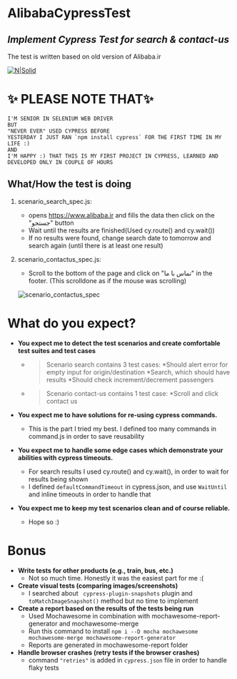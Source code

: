 # AlibabaCypressTest
## _Implement Cypress Test for search & contact-us_
The test is written based on old version of Alibaba.ir

[![N|Solid](https://myket.ir/app-icon/ir.alibaba_bf5c252f-8b06-4845-a137-6b432a694d62.png)](https://www.alibaba.ir)

   # ✨ PLEASE NOTE   THAT✨    
    I'M SENIOR IN SELENIUM WEB DRIVER
    BUT
    "NEVER EVER" USED CYPRESS BEFORE
    YESTERDAY I JUST RAN `npm install cypress` FOR THE FIRST TIME IN MY LIFE :)
    AND
    I'M HAPPY :) THAT THIS IS MY FIRST PROJECT IN CYPRESS, LEARNED AND DEVELOPED ONLY IN COUPLE OF HOURS

## What/How the test is doing
1. scenario_search_spec.js:
    - opens https://www.alibaba.ir and fills the data then click on the "جستجو" button
    - Wait until the results are finished(Used cy.route() and cy.wait())
    - If no results were found, change search date to tomorrow and search again (until there is at least one result)
    
    
2. scenario_contactus_spec.js:
    - Scroll to the bottom of the page and click on "تماس با ما" in the footer. (This scrolldone as if the mouse was scrolling)

    ![scenario_contactus_spec](https://ufile.io/9hahr8n9)
    

# What do you expect?

- **You expect me to detect the test scenarios and create comfortable test suites and test cases**
    * >Scenario search contains 3 test cases:
      >*Should alert error for empty input for origin/destination
      >*Search, which should have results
      >*Should check increment/decrement passengers

    * >Scenario contact-us contains 1 test case:
      >*Scroll and click contact us

- **You expect me to have solutions for re-using cypress commands.**
    * This is the part I tried my best. I defined too many commands in command.js in order to save reusability
- **You expect me to handle some edge cases which demonstrate your abilities with cypress timeouts.**
    * For search results I used cy.route() and cy.wait(), in order to wait for results being shown
    * I defined `defaultCommandTimeout` in cypress.json, and use `WaitUntil` and inline timeouts in order to handle that
- **You expect me to keep my test scenarios clean and of course reliable.**
    * Hope so :)
    

# Bonus
- **Write tests for other products (e.g., train, bus, etc.)**
    * Not so much time. Honestly it was the easiest part for me :(
- **Create visual tests (comparing images/screenshots)**
    * I searched about ` cypress-plugin-snapshots` plugin and `toMatchImageSnapshot()` method but no time to implement
- **Create a report based on the results of the tests being run**
    * Used Mochawesome in combination with mochawesome-report-generator and mochawesome-merge
    * Run this command to install `npm i --D mocha mochawesome mochawesome-merge mochawesome-report-generator`
    * Reports are generated in mochawesome-report folder
- **Handle browser crashes (retry tests if the browser crashes)**
    * command `"retries"` is added in `cypress.json` file in order to handle flaky tests


